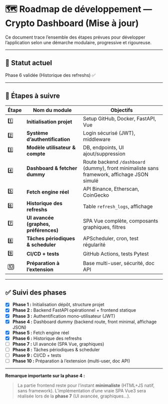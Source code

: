 # 🗺️ Roadmap de développement — Crypto Dashboard (Mise à jour)

Ce document trace l’ensemble des étapes prévues pour développer l’application selon une démarche modulaire, progressive et rigoureuse.

---

## 📌 **Statut actuel**

Phase 6 validée (Historique des refreshs) ✅

---

## 📆 **Étapes à suivre**

| Étape | Nom du module                         | Objectifs                                                                                   |
| ----- | ------------------------------------- | ------------------------------------------------------------------------------------------- |
| 1️⃣   | **Initialisation projet**             | Setup GitHub, Docker, FastAPI, Vue                                                          |
| 2️⃣   | **Système d’authentification**        | Login sécurisé (JWT), middleware                                                            |
| 3️⃣   | **Modèle utilisateur & compte**       | DB, endpoints, UI ajout/suppression                                                         |
| 4️⃣   | **Dashboard & fetcher dummy**         | Route backend `/dashboard` (dummy), front minimaliste sans framework, affichage JSON simulé |
| 5️⃣   | **Fetch engine réel**                 | API Binance, Etherscan, CoinGecko                                                           |
| 6️⃣   | **Historique des refreshs**           | Table `refresh_logs`, affichage                                                             |
| 7️⃣   | **UI avancée (graphes, préférences)** | SPA Vue complète, composants graphiques, filtres                                            |
| 8️⃣   | **Tâches périodiques & scheduler**    | APScheduler, cron, test régularité                                                          |
| 9️⃣   | **CI/CD + tests**                     | GitHub Actions, tests Pytest                                                                |
| 🔟    | **Préparation à l’extension**         | Base multi-user, sécurité, doc API                                                          |

---

## ✅ **Suivi des phases**

* [x] **Phase 1 :** Initialisation dépôt, structure projet
* [x] **Phase 2 :** Backend FastAPI opérationnel + frontend statique
* [x] **Phase 3 :** Authentification mono-utilisateur (JWT)
* [x] **Phase 4 :** Dashboard dummy (backend route, front minimal, affichage JSON)
* [x] **Phase 5 :** Fetch engine réel
* [x] **Phase 6 :** Historique des refreshs
* [ ] **Phase 7 :** UI avancée (SPA Vue, graphiques)
* [ ] **Phase 8 :** Tâches périodiques & scheduler
* [ ] **Phase 9 :** CI/CD + tests
* [ ] **Phase 10 :** Préparation à l’extension (multi-user, doc API)

---

**Remarque importante sur la phase 4 :**

> La partie frontend reste pour l’instant **minimaliste** (HTML+JS natif, sans framework).
> L’implémentation d’une vraie SPA Vue3 sera réalisée lors de la **phase 7** (UI avancée, graphiques…).